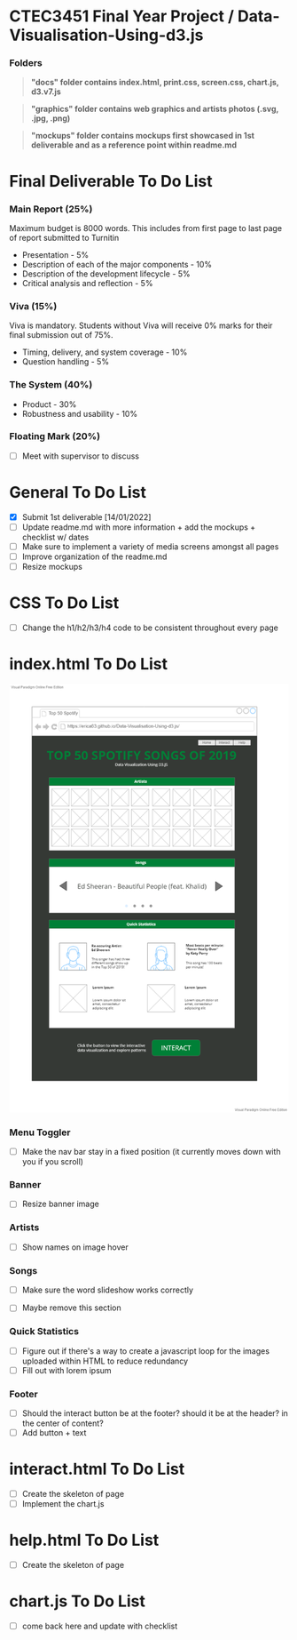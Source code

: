 # CTEC3451 Final Year Project / Data-Visualisation-Using-d3.js
### Folders
>**"docs" folder contains index.html, print.css, screen.css, chart.js, d3.v7.js**

>**"graphics" folder contains web graphics and artists photos (.svg, .jpg, .png)**

>**"mockups" folder contains mockups first showcased in 1st deliverable and as a reference point within readme.md**

# Final Deliverable To Do List
### Main Report (25%)
Maximum budget is 8000 words. This includes from first page to last page of report submitted to Turnitin
* Presentation - 5%
* Description of each of the major components - 10%
* Description of the development lifecycle - 5%
* Critical analysis and reflection - 5%

### Viva (15%)
Viva is mandatory. Students without Viva will receive 0% marks for their final submission out of 75%.
* Timing, delivery, and system coverage - 10%
* Question handling - 5%

### The System (40%)
* Product - 30%
* Robustness and usability - 10%

### Floating Mark (20%)
- [ ] Meet with supervisor to discuss



# **General To Do List**
- [x] Submit 1st deliverable [14/01/2022]
- [ ] Update readme.md with more information + add the mockups + checklist w/ dates
- [ ] Make sure to implement a variety of media screens amongst all pages
- [ ] Improve organization of the readme.md 
- [ ] Resize mockups

# **CSS To Do List**
- [ ] Change the h1/h2/h3/h4 code to be consistent throughout every page


# **index.html To Do List**
![Home Page](https://github.com/erica63/Data-Visualisation-Using-d3.js/blob/main/mockups/landingpage.png?raw=true "Home Page")

### Menu Toggler
- [ ] Make the nav bar stay in a fixed position (it currently moves down with you if you scroll)

### Banner
- [ ] Resize banner image

### Artists
- [ ] Show names on image hover

### Songs
- [ ] Make sure the word slideshow works correctly
- [ ] Maybe remove this section


### Quick Statistics
- [ ] Figure out if there's a way to create a javascript loop for the images uploaded within HTML to reduce redundancy
- [ ] Fill out with lorem ipsum

### Footer
- [ ] Should the interact button be at the footer? should it be at the header?  in the center of content?
- [ ] Add button + text

# **interact.html To Do List**
- [ ] Create the skeleton of page
- [ ] Implement the chart.js 

# **help.html To Do List**
- [ ] Create the skeleton of page

# **chart.js To Do List**
- [ ] come back here and update with checklist

